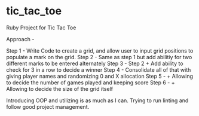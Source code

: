 # tic_tac_toe
Ruby Project for Tic Tac Toe

Approach - 

Step 1 - Write Code to create a grid, and allow user to input grid positions to populate a mark on the grid. 
Step 2 - Same as step 1 but add abilitiy for two different marks to be entered alternately 
Step 3 - Step 2 + Add ability to check for 3 in a row to decide a winner
Step 4 - Consolidate all of that with giving player names and randomizing 0 and X allocation 
Step 5 - + Allowing to decide the number of games played and keeping score 
Step 6 - + Allowing to decide the size of the grid itself

Introducing OOP and utilizing is as much as I can. 
Trying to run linting and follow good project management. 
